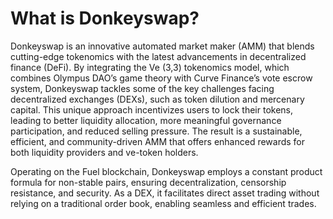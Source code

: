 # What is Donkeyswap?

Donkeyswap is an innovative automated market maker (AMM) that blends cutting-edge tokenomics with the latest advancements in decentralized finance (DeFi). By integrating the Ve (3,3) tokenomics model, which combines Olympus DAO’s game theory with Curve Finance’s vote escrow system, Donkeyswap tackles some of the key challenges facing decentralized exchanges (DEXs), such as token dilution and mercenary capital. This unique approach incentivizes users to lock their tokens, leading to better liquidity allocation, more meaningful governance participation, and reduced selling pressure. The result is a sustainable, efficient, and community-driven AMM that offers enhanced rewards for both liquidity providers and ve-token holders.

Operating on the Fuel blockchain, Donkeyswap employs a constant product formula for non-stable pairs, ensuring decentralization, censorship resistance, and security. As a DEX, it facilitates direct asset trading without relying on a traditional order book, enabling seamless and efficient trades.

